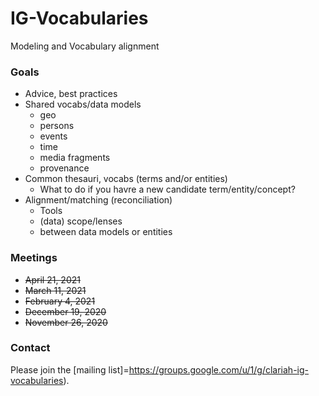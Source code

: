 # IG-Vocabularies
Modeling and Vocabulary alignment

### Goals
- Advice, best practices
- Shared vocabs/data models
  - geo
  - persons
  - events
  - time
  - media fragments
  - provenance
- Common thesauri, vocabs (terms and/or entities)
  - What to do if you havre a new candidate term/entity/concept?
- Alignment/matching (reconciliation)
  - Tools
  - (data) scope/lenses
  - between data models or entities

### Meetings
- ~~April 21, 2021~~
- ~~March 11, 2021~~
- ~~February 4, 2021~~
- ~~December 19, 2020~~
- ~~November 26, 2020~~

### Contact
Please join the [mailing list]=https://groups.google.com/u/1/g/clariah-ig-vocabularies).

